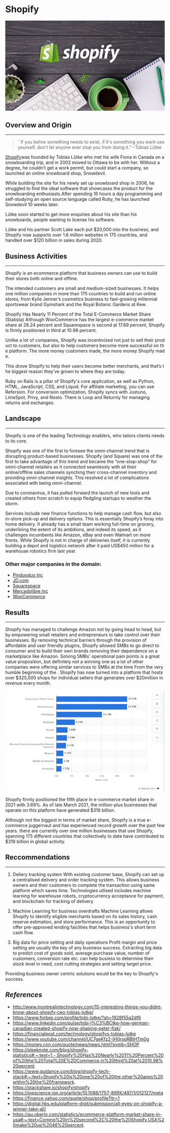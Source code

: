 # **Shopify**   
![Headline photo](best-shopify-apps.jpg)


## **Overview and Origin** 
---
>' If you belive something needs to exist, if it's something you want use yourself, don't let anyone ever stop you from doing it."--Tobias Lütke


[Shopify](https://www.shopify.com.au/)was founded by Tobias Lütke who met his wife Fiona in Canada on a snowboarding trip, and in 2002 moved to Ottawa to be with her. Without a degree, he couldn’t get a work permit, but could start a company, so launched an online snowboard shop, Snowdevil. 


While building the site for his newly set up snowboard shop in 2006, he struggled to find the ideal software that showcases the product for the snowboarding enthusiasts.After spending 16 hours a day programming and self-studying an open source language called Ruby, he has launched Snowdevil 10 weeks later. 


Lütke  soon started to get more enquiries about his site than his snowboards, people wanting to license his software.

Lütke and his partner Scott Lake each put $20,000 into the business, and Shopify now supports over 1.6 million websites in 175 countries, and handled over $120 billion in sales during 2020. 


## **Business Activities**
---
Shopify is an ecommerce platform that business owners can use to build their stores both online and offline. 

The intended customers are small and medium-sized businesses. It helps one million companies in more than 175 countries to build and run online stores, from Kylie Jenner’s cosmetics business to fast-growing millennial sportswear brand Gymshark and the Royal Botanic Gardens at Kew.

Shopify Has Nearly 11 Percent of the Total E-Commerce Market Share (Statista) Although WooCommerce has the largest e-commerce market share at 28.24 percent and Squarespace is second at 17.69 percent, Shopify is firmly positioned in third at 10.98 percent.

Unlike a lot of companies, Shopify was incentivized not just to sell their product to customers, but also to help customers become more successful on the platform. The more money customers made, the more money Shopify made.

This drove Shopify to help their users become better merchants, and that’s the biggest reason they’ve grown to where they are today.


Ruby on Rails is a pillar of Shopify's core application, as well as Python, HTML, JavaScript, CSS, and Liquid. For affiliate marketing, you can use Refersion. For conversion optimization, Shopify syncs with Justuno, LimeSpot, Privy, and Nosto. There is Loop and Returnly for managing returns and exchanges.



## **Landscape**
---

Shopify is one of the leading Technology enablers, who tailors clients needs to its core. 

Shopify was one of the first to foresee the omni-channel trend that is disrupting product-based businesses.  Shopify (and Square) was one of the first to take advantage of this trend and became the “one-stop-shop” for omni-channel retailers as it connected seamlessly with all their online/offline sales channels synching their cross-channel inventory and providing omni-channel insights. This resolved a lot of complications associated with being omni-channel. 

Due to coronavirus, it has pulled forward the launch of new tools and created others from scratch to equip fledgling startups to weather the storm.

Services include new finance functions to help manage cash flow, but also in-store pick-up and delivery options. This is essentially Shopify’s foray into home delivery. It already has a small team working full-time on grocery, underlining the extent of its ambitions, and indeed its speed, as it challenges incumbents like Amazon, eBay and even Walmart on more fronts. While Shopify is not in charge of deliveries itself, it is currently building a depot and logistics network after it paid US$450 million for a warehouse robotics firm last year.


### Other major companies in the domain: 

* [Pinduoduo Inc](https://money.cnn.com/quote/quote.html?symb=PDD)
* [JD.com](https://money.cnn.com/quote/quote.html?symb=JD)
* [Squarespace](https://www.squarespace.com/website-design/?channel=pbr&subchannel=go&campaign=pbr-dr-go-au-en-squarespace-core-e&subcampaign=(brand-core_squarespace_e)&utm_source=google&utm_medium=pbr&utm_campaign=pbr-dr-go-au-en-squarespace-core-e&utm_term=squarespace&gclid=Cj0KCQjw16KFBhCgARIsALB0g8JT5lDJOf66I23R1TkE7OHfFE9deio4FurnGnjcTwjXbfjg7E95AOQaAg4_EALw_wcB)
* [Mercadolibre Inc](https://money.cnn.com/quote/quote.html?symb=MELI)
* [WooCommerce](https://woocommerce.com/)


## **Results**
---

Shopify has managed to challenge Amazon not by going head to head, but by empowering small retailers and entrepreneurs to take control over their businesses. By removing technical barriers through the provision of affordable and user friendly plugins, Shopify allowed SMBs to go direct to consumer and to build their own brands removing their dependence on a marketplace like Amazon. Solving SMBs’ operational pain points is a great value proposition, but definitely not a winning one as a lot of other companies were offering similar services to SMBs at the time 
From the very humble beginning of the . Shopify has now turned into a platform that hosts over $325,000 shops for individual sellers that generates over $20million in revenue every month. 

![s](2nd.jpg)

Shopify firmly positioned the fifth place in e-commerce market share in 2021 with 3.69%. As of late March 2021, the million-plus businesses that operate on this platform have generated $319 billion. 

Although not the biggest in terms of market share, Shopify is a true e-commerce juggernaut and has experienced record growth over the past few years. there are currently over one million businesses that use Shopify, spanning 175 different countries that collectively to date have contributed to $319 billion in global activity. 


## **Reccommendations**
---
1. Deliery tracking system 
With existing customer base, Shopify can set up a centralised delivery and order tracking system. This allows business owners and their customers to complete the transaction using same platform which saves time. Technologies utlised includes machine learning for warehouse robots, cryptocurrency acceptance for payment, and blockchain for tracking of delivery  

2. Machine Leanring for business overdrafts
Machine Learning allows Shopify to identify eligible merchants based on its sales history, cash reserve estimation, and store performance. This is an opportunity to offer pre-approved lending faiclities that helps business's short term cash flow. 

3. Big data for price setting and daily operations 
Profit margin and price setting are usually the key of any business success. Extracting big data to predict cost of goods sold, average purchase value, number of customers, conversion rate etc. can help busiess to determine their stock level in need, cost cutting strategies and setting target price. 

Providing business owner centric solutions would be the key to Shopify's success. 


## *References*

* http://www.montrealintechnology.com/15-interesting-things-you-didnt-know-about-shopify-ceo-tobias-lutke/
* https://www.forbes.com/profile/tobi-lutke/?sh=1928f55a2df6
* https://www.linkedin.com/pulse/tobi-l%C3%BCtke-how-german-canadian-created-shopify-now-shaping-peter-fisk/
* https://financialpost.com/technology/shopifys-tobias-lutke
* https://www.youtube.com/channel/UC7geKfz2-IH0rsgRBtHTm0g
* https://money.cnn.com/quote/news/news.html?symb=SHOP
* https://sleeknote.com/blog/shopify-statistics#:~:text=1.-,Shopify%20Has%20Nearly%2011%20Percent%20of%20the%20Total%20E%2DCommerce,in%20third%20at%2010.98%20percent.
* https://www.guidance.com/blog/shopify-tech-stack#:~:text=Shopify%20is%20one%20of%20the,other%20apps%20within%20the%20framework.
* https://stackshare.io/shopify/shopify
* https://iopscience.iop.org/article/10.1088/1757-899X/497/1/012127/meta
* https://finance.yahoo.com/quote/shop/profile?ltr=1
* https://digital.hbs.edu/platform-digit/submission/all-eyes-on-shopify-a-winner-take-all/
* https://au.oberlo.com/statistics/ecommerce-platform-market-share-in-usa#:~:text=Coming%20in%20second%2C%20the%20Shopify,USA%20make%20up%2046%20percent.












